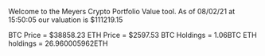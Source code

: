 Welcome to the Meyers Crypto Portfolio Value tool. 
As of 08/02/21 at 15:50:05 our valuation is $111219.15 

BTC Price = $38858.23
 ETH Price = $2597.53
BTC Holdings = 1.06BTC
 ETH holdings = 26.960005962ETH 
